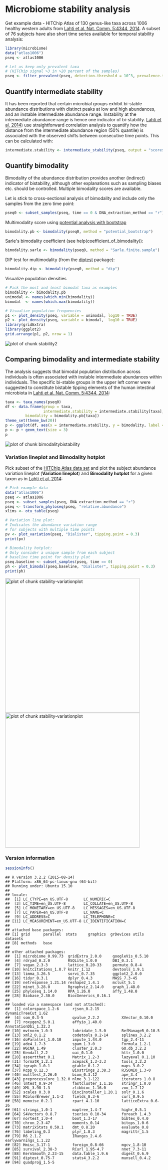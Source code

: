 # Microbiome stability analysis

Get example data - HITChip Atlas of 130 genus-like taxa across 1006 healthy western adults from [Lahti et al. Nat. Comm. 5:4344, 2014](http://www.nature.com/ncomms/2014/140708/ncomms5344/full/ncomms5344.html). A subset of 76 subjects have also short time series available for temporal stability analysis:


```r
library(microbiome)
data("atlas1006")
pseq <- atlas1006

# Let us keep only prevalent taxa
# (HITChip signal >3 in >20 percent of the samples)
pseq <- filter_prevalent(pseq, detection.threshold = 10^3, prevalence.threshold = 0.2)
```



## Quantify intermediate stability 

It has been reported that certain microbial groups exhibit bi-stable
abundance distributions with distinct peaks at low and high
abundances, and an instable intermediate abundance range. Instability
at the intermediate abundance range is hence one indicator of
bi-stability. [Lahti et
al. 2014](http://www.nature.com/ncomms/2014/140708/ncomms5344/full/ncomms5344.html))
use straightforward correlation analysis to quantify how the distance
from the intermediate abundance region (50% quantile) is associated
with the observed shifts between consecutive time points. This can be
calculated with:


```r
intermediate.stability <- intermediate_stability(pseq, output = "scores")
```


## Quantify bimodality 

Bimodality of the abundance distribution provides another (indirect)
indicator of bistability, although other explanations such as sampling
biases etc. should be controlled. Multiple bimodality scores are
available.

Let is stick to cross-sectional analysis of bimodality and include
only the samples from the zero time point:


```r
pseq0 <- subset_samples(pseq, time == 0 & DNA_extraction_method == "r")
```


Multimodality score using [potential analysis with
bootstrap](http://www.nature.com/ncomms/2014/140708/ncomms5344/full/ncomms5344.html)



```r
bimodality.pb <- bimodality(pseq0, method = "potential_bootstrap")
```

Sarle's bimodality coefficient (see help(coefficient_of_bimodality)):


```r
bimodality.sarle <- bimodality(pseq0, method = "Sarle.finite.sample")
```


DIP test for multimodality (from the [diptest](https://cran.r-project.org/web/packages/diptest/index.html) package):


```r
bimodality.dip <- bimodality(pseq0, method = "dip")
```


Visualize population densities 


```r
# Pick the most and least bimodal taxa as examples
bimodality <- bimodality.pb
unimodal <- names(which.min(bimodality))
bimodal  <- names(which.max(bimodality))

# Visualize population frequencies
p1 <- plot_density(pseq, variable = unimodal, log10 = TRUE) 
p2 <- plot_density(pseq, variable = bimodal,  log10 = TRUE) 
library(gridExtra)
library(ggplot2)
grid.arrange(p1, p2, nrow = 1)
```

![plot of chunk stability2](figure/stability2-1.png)


## Comparing bimodality and intermediate stability

The analysis suggests that bimodal population distribution across individuals is often associated with instable intermediate abundances within individuals. The specific bi-stable groups in the upper left corner were suggested to constitute bistable tipping elements of the human intestinal microbiota in [Lahti et al. Nat. Comm. 5:4344, 2014](http://www.nature.com/ncomms/2014/140708/ncomms5344/full/ncomms5344.html):


```r
taxa <- taxa_names(pseq0)
df <- data.frame(group = taxa,
                 intermediate.stability = intermediate.stability[taxa],
		 bimodality = bimodality.pb[taxa])
theme_set(theme_bw(20))
p <- ggplot(df, aes(x = intermediate.stability, y = bimodality, label = group))
p <- p + geom_text(size = 3)
p
```

![plot of chunk bimodalitybistability](figure/bimodalitybistability-1.png)


### Variation lineplot and Bimodality hotplot

Pick subset of the [HITChip Atlas data set](http://doi.org/10.5061/dryad.pk75d) and plot the subject abundance variation lineplot (**Variation lineplot**) and **Bimodality hotplot** for a given taxon as in [Lahti et al. 2014](http://www.nature.com/ncomms/2014/140708/ncomms5344/full/ncomms5344.html):


```r
# Pick example data
data("atlas1006")
pseq <- atlas1006
pseq <- subset_samples(pseq, DNA_extraction_method == "r")
pseq <- transform_phyloseq(pseq, "relative.abundance")
xlims <- otu_table(pseq)

# Variation line plot:
# Indicates the abundance variation range
# for subjects with multiple time points
pv <- plot_variation(pseq, "Dialister", tipping.point = 0.3)
print(pv)

# Bimodality hotplot:
# Only consider a unique sample from each subject
# baseline time point for density plot
pseq.baseline <- subset_samples(pseq, time == 0)
ph <- plot_bimodal(pseq.baseline, "Dialister", tipping.point = 0.3)
print(ph)
```

<img src="figure/stability-variationplot-1.png" title="plot of chunk stability-variationplot" alt="plot of chunk stability-variationplot" width="430px" /><img src="figure/stability-variationplot-2.png" title="plot of chunk stability-variationplot" alt="plot of chunk stability-variationplot" width="430px" />




### Version information


```r
sessionInfo()
```

```
## R version 3.2.2 (2015-08-14)
## Platform: x86_64-pc-linux-gnu (64-bit)
## Running under: Ubuntu 15.10
## 
## locale:
##  [1] LC_CTYPE=en_US.UTF-8       LC_NUMERIC=C              
##  [3] LC_TIME=en_US.UTF-8        LC_COLLATE=en_US.UTF-8    
##  [5] LC_MONETARY=en_US.UTF-8    LC_MESSAGES=en_US.UTF-8   
##  [7] LC_PAPER=en_US.UTF-8       LC_NAME=C                 
##  [9] LC_ADDRESS=C               LC_TELEPHONE=C            
## [11] LC_MEASUREMENT=en_US.UTF-8 LC_IDENTIFICATION=C       
## 
## attached base packages:
## [1] grid      parallel  stats     graphics  grDevices utils     datasets 
## [8] methods   base     
## 
## other attached packages:
##  [1] microbiome_0.99.73  gridExtra_2.0.0     googleVis_0.5.10   
##  [4] rdryad_0.2.0        RSQLite_1.0.0       DBI_0.3.1          
##  [7] vegan_2.3-3         lattice_0.20-33     permute_0.8-4      
## [10] knitcitations_1.0.7 knitr_1.12          devtools_1.9.1     
## [13] limma_3.26.5        sorvi_0.7.35        ggplot2_2.0.0      
## [16] tidyr_0.3.1         dplyr_0.4.3         MASS_7.3-45        
## [19] netresponse_1.21.14 reshape2_1.4.1      mclust_5.1         
## [22] minet_3.28.0        Rgraphviz_2.14.0    graph_1.48.0       
## [25] phyloseq_1.14.0     RPA_1.26.0          affy_1.48.0        
## [28] Biobase_2.30.0      BiocGenerics_0.16.1
## 
## loaded via a namespace (and not attached):
##  [1] colorspace_1.2-6      rjson_0.2.15          dynamicTreeCut_1.62  
##  [4] som_0.3-5             qvalue_2.2.2          XVector_0.10.0       
##  [7] roxygen2_5.0.1        affyio_1.40.0         AnnotationDbi_1.32.3 
## [10] mvtnorm_1.0-3         lubridate_1.5.0       RefManageR_0.10.5    
## [13] xml2_0.1.2            codetools_0.2-14      splines_3.2.2        
## [16] doParallel_1.0.10     impute_1.44.0         tgp_2.4-11           
## [19] ade4_1.7-3            spam_1.3-0            Formula_1.2-1        
## [22] WGCNA_1.49            cluster_2.0.3         GO.db_3.2.2          
## [25] Kendall_2.2           oai_0.1.0             httr_1.0.0           
## [28] assertthat_0.1        Matrix_1.2-3          lazyeval_0.1.10      
## [31] formatR_1.2.1         acepack_1.3-3.3       tools_3.2.2          
## [34] igraph_1.0.1          gtable_0.1.2          maps_3.0.2           
## [37] Rcpp_0.12.3           Biostrings_2.38.3     RJSONIO_1.3-0        
## [40] multtest_2.26.0       biom_0.3.12           ape_3.4              
## [43] preprocessCore_1.32.0 nlme_3.1-122          iterators_1.0.8      
## [46] lmtest_0.9-34         fastcluster_1.1.16    stringr_1.0.0        
## [49] XML_3.98-1.3          zlibbioc_1.16.0       zoo_1.7-12           
## [52] scales_0.3.0          BiocInstaller_1.20.1  solr_0.1.6           
## [55] RColorBrewer_1.1-2    fields_8.3-6          curl_0.9.5           
## [58] memoise_0.2.1         rpart_4.1-10          latticeExtra_0.6-26  
## [61] stringi_1.0-1         maptree_1.4-7         highr_0.5.1          
## [64] S4Vectors_0.8.7       tseries_0.10-34       foreach_1.4.3        
## [67] nortest_1.0-4         boot_1.3-17           bibtex_0.4.0         
## [70] chron_2.3-47          moments_0.14          bitops_1.0-6         
## [73] matrixStats_0.50.1    dmt_0.8.20            evaluate_0.8         
## [76] labeling_0.3          plyr_1.8.3            magrittr_1.5         
## [79] R6_2.1.2              IRanges_2.4.6         earlywarnings_1.1.22 
## [82] Hmisc_3.17-1          foreign_0.8-66        mgcv_1.8-10          
## [85] survival_2.38-3       RCurl_1.95-4.7        nnet_7.3-11          
## [88] KernSmooth_2.23-15    data.table_1.9.6      digest_0.6.9         
## [91] diptest_0.75-7        stats4_3.2.2          munsell_0.4.2        
## [94] quadprog_1.5-5
```

